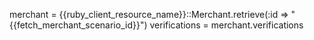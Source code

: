 merchant = {{ruby_client_resource_name}}::Merchant.retrieve(:id => "{{fetch_merchant_scenario_id}}")
verifications = merchant.verifications